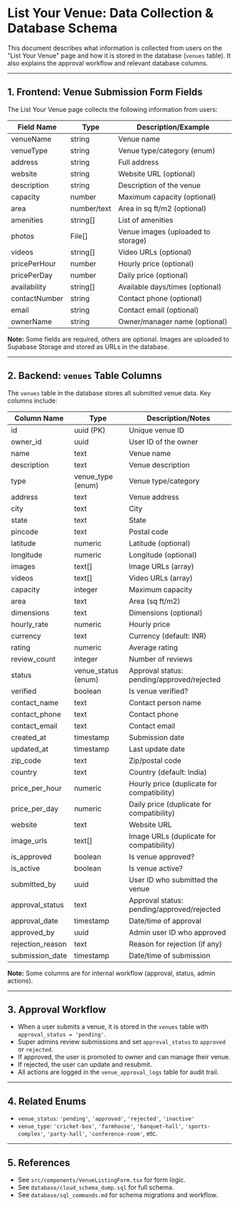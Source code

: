 # List Your Venue: Data Collection & Database Schema

This document describes what information is collected from users on the "List Your Venue" page and how it is stored in the database (`venues` table). It also explains the approval workflow and relevant database columns.

---

## 1. **Frontend: Venue Submission Form Fields**

The List Your Venue page collects the following information from users:

| Field Name         | Type         | Description/Example                |
|--------------------|--------------|------------------------------------|
| venueName          | string       | Venue name                         |
| venueType          | string       | Venue type/category (enum)         |
| address            | string       | Full address                       |
| website            | string       | Website URL (optional)             |
| description        | string       | Description of the venue           |
| capacity           | number       | Maximum capacity (optional)        |
| area               | number/text  | Area in sq ft/m2 (optional)        |
| amenities          | string[]     | List of amenities                  |
| photos             | File[]       | Venue images (uploaded to storage) |
| videos             | string[]     | Video URLs (optional)              |
| pricePerHour       | number       | Hourly price (optional)            |
| pricePerDay        | number       | Daily price (optional)             |
| availability       | string[]     | Available days/times (optional)    |
| contactNumber      | string       | Contact phone (optional)           |
| email              | string       | Contact email (optional)           |
| ownerName          | string       | Owner/manager name (optional)      |

**Note:** Some fields are required, others are optional. Images are uploaded to Supabase Storage and stored as URLs in the database.

---

## 2. **Backend: `venues` Table Columns**

The `venues` table in the database stores all submitted venue data. Key columns include:

| Column Name         | Type                | Description/Notes                                 |
|---------------------|---------------------|---------------------------------------------------|
| id                  | uuid (PK)           | Unique venue ID                                   |
| owner_id            | uuid                | User ID of the owner                              |
| name                | text                | Venue name                                        |
| description         | text                | Venue description                                 |
| type                | venue_type (enum)   | Venue type/category                               |
| address             | text                | Venue address                                     |
| city                | text                | City                                              |
| state               | text                | State                                             |
| pincode             | text                | Postal code                                       |
| latitude            | numeric             | Latitude (optional)                               |
| longitude           | numeric             | Longitude (optional)                              |
| images              | text[]              | Image URLs (array)                                |
| videos              | text[]              | Video URLs (array)                                |
| capacity            | integer             | Maximum capacity                                  |
| area                | text                | Area (sq ft/m2)                                   |
| dimensions          | text                | Dimensions (optional)                             |
| hourly_rate         | numeric             | Hourly price                                      |
| currency            | text                | Currency (default: INR)                           |
| rating              | numeric             | Average rating                                    |
| review_count        | integer             | Number of reviews                                 |
| status              | venue_status (enum) | Approval status: pending/approved/rejected        |
| verified            | boolean             | Is venue verified?                                |
| contact_name        | text                | Contact person name                               |
| contact_phone       | text                | Contact phone                                     |
| contact_email       | text                | Contact email                                     |
| created_at          | timestamp           | Submission date                                   |
| updated_at          | timestamp           | Last update date                                  |
| zip_code            | text                | Zip/postal code                                   |
| country             | text                | Country (default: India)                          |
| price_per_hour      | numeric             | Hourly price (duplicate for compatibility)        |
| price_per_day       | numeric             | Daily price (duplicate for compatibility)         |
| website             | text                | Website URL                                       |
| image_urls          | text[]              | Image URLs (duplicate for compatibility)          |
| is_approved         | boolean             | Is venue approved?                                |
| is_active           | boolean             | Is venue active?                                  |
| submitted_by        | uuid                | User ID who submitted the venue                   |
| approval_status     | text                | Approval status: pending/approved/rejected        |
| approval_date       | timestamp           | Date/time of approval                             |
| approved_by         | uuid                | Admin user ID who approved                        |
| rejection_reason    | text                | Reason for rejection (if any)                     |
| submission_date     | timestamp           | Date/time of submission                           |

**Note:** Some columns are for internal workflow (approval, status, admin actions).

---

## 3. **Approval Workflow**

- When a user submits a venue, it is stored in the `venues` table with `approval_status = 'pending'`.
- Super admins review submissions and set `approval_status` to `approved` or `rejected`.
- If approved, the user is promoted to owner and can manage their venue.
- If rejected, the user can update and resubmit.
- All actions are logged in the `venue_approval_logs` table for audit trail.

---

## 4. **Related Enums**

- `venue_status`: `'pending'`, `'approved'`, `'rejected'`, `'inactive'`
- `venue_type`: `'cricket-box'`, `'farmhouse'`, `'banquet-hall'`, `'sports-complex'`, `'party-hall'`, `'conference-room'`, etc.

---

## 5. **References**

- See `src/components/VenueListingForm.tsx` for form logic.
- See `database/cloud_schema_dump.sql` for full schema.
- See `database/sql_commands.md` for schema migrations and workflow. 